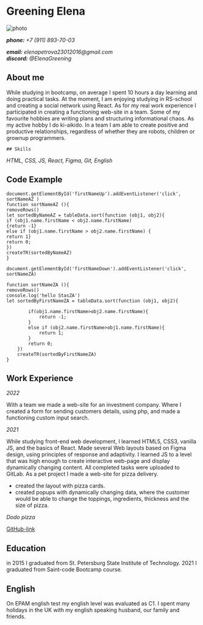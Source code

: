 # Greening  Elena

![photo](https://avatars.mds.yandex.net/i?id=e67c20f98bdc512c5d3bc20c140f8fac-5719595-images-taas-consumers&n=27&h=480&w=480)

_**phone:** +7 (911) 893-70-03_

_**email:** elenapetrova23012016@gmail.com_</br>
_**discord:** @ElenaGreening_

## About me
While studying in bootcamp, on average I spent 10 hours a day learning and doing practical tasks.
At the moment, I am enjoying studying in RS-school and creating a social network using React.
As for my  real work experience I participated in creating a functioning web-site in a team.
Some of my favourite hobbies are writing plans and structuring informational chaos.
As my active hobby I do ki-aikido.
In a team I am able to create positive and productive relationships, regardless of whether they are robots, children or
grownup programmers.

    ## Skills
*HTML, CSS, JS, React, Figma, Git, English*

## Code Example


```
document.getElementById('firstNameUp').addEventListener('click', sortNameAZ )
function sortNameAZ (){
removeRows()
let sortedByNameAZ = tableData.sort(function (obj1, obj2){
if (obj1.name.firstName < obj2.name.firstName)
{return -1}
else if (obj1.name.firstName > obj2.name.firstName) {
return 1}
return 0;
})
createTR(sortedByNameAZ)
}

document.getElementById('firstNameDown').addEventListener('click', sortNameZA)

function sortNameZA (){
removeRows()
console.log('hello StasZA')
let sortedByFirstNameZA = tableData.sort(function (obj1, obj2){

        if(obj1.name.firstName>obj2.name.firstName){
            return -1;
        }
        else if (obj2.name.firstName>obj1.name.firstName){
            return 1;
        }
        return 0;
    })
    createTR(sortedByFirstNameZA)
}

```

## Work Experience
*2022*

With a team we made a web-site for an investment company. Where I created a form for sending customers details,
using php, and made a  functioning  custom input search.

*2021*

While studying front-end web development, I learned HTML5, CSS3, vanilla JS, and the basics of React.
Made several Web layouts based on Figma design, using principles of response and adaptivity.
I learned JS to a level that was high enough to create interactive web-page and display dynamically changing content.
All completed tasks were uploaded to GitLab.
As a pet project I made a web-site for pizza delivery.
- created the layout with pizza cards.
- created popups with dynamically changing data, where the customer would be able to change the toppings, ingredients, thickness and the size of pizza.

*Dodo pizza*

[GitHub-link](https://github.com/ElenaGreening/dodo_pizza)

## Education

in 2015 I graduated from St. Petersburg State Institute of Technology.
2021 I graduated from Saint-code Bootcamp course.

## English

On EPAM english test my english level was evaluated as C1.
I spent many holidays in the UK with my english speaking husband, our family and friends.